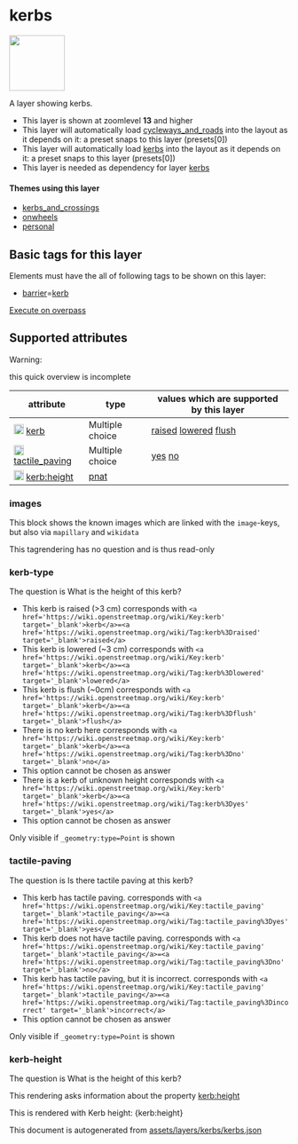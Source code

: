 

 kerbs 
=======



<img src='https://mapcomplete.osm.be/./assets/layers/kerbs/KerbIcon.svg' height="100px"> 

A layer showing kerbs.






  - This layer is shown at zoomlevel **13** and higher
  - This layer will automatically load  [cycleways_and_roads](./cycleways_and_roads.md)  into the layout as it depends on it:  a preset snaps to this layer (presets[0])
  - This layer will automatically load  [kerbs](./kerbs.md)  into the layout as it depends on it:  a preset snaps to this layer (presets[0])
  - This layer is needed as dependency for layer [kerbs](#kerbs)




#### Themes using this layer 





  - [kerbs_and_crossings](https://mapcomplete.osm.be/kerbs_and_crossings)
  - [onwheels](https://mapcomplete.osm.be/onwheels)
  - [personal](https://mapcomplete.osm.be/personal)




 Basic tags for this layer 
---------------------------



Elements must have the all of following tags to be shown on this layer:



  - <a href='https://wiki.openstreetmap.org/wiki/Key:barrier' target='_blank'>barrier</a>=<a href='https://wiki.openstreetmap.org/wiki/Tag:barrier%3Dkerb' target='_blank'>kerb</a>


[Execute on overpass](http://overpass-turbo.eu/?Q=%5Bout%3Ajson%5D%5Btimeout%3A90%5D%3B(%20%20%20%20nwr%5B%22barrier%22%3D%22kerb%22%5D(%7B%7Bbbox%7D%7D)%3B%0A)%3Bout%20body%3B%3E%3Bout%20skel%20qt%3B)



 Supported attributes 
----------------------



Warning: 

this quick overview is incomplete



attribute | type | values which are supported by this layer
----------- | ------ | ------------------------------------------
[<img src='https://mapcomplete.osm.be/assets/svg/statistics.svg' height='18px'>](https://taginfo.openstreetmap.org/keys/kerb#values) [kerb](https://wiki.openstreetmap.org/wiki/Key:kerb) | Multiple choice | [raised](https://wiki.openstreetmap.org/wiki/Tag:kerb%3Draised) [lowered](https://wiki.openstreetmap.org/wiki/Tag:kerb%3Dlowered) [flush](https://wiki.openstreetmap.org/wiki/Tag:kerb%3Dflush)
[<img src='https://mapcomplete.osm.be/assets/svg/statistics.svg' height='18px'>](https://taginfo.openstreetmap.org/keys/tactile_paving#values) [tactile_paving](https://wiki.openstreetmap.org/wiki/Key:tactile_paving) | Multiple choice | [yes](https://wiki.openstreetmap.org/wiki/Tag:tactile_paving%3Dyes) [no](https://wiki.openstreetmap.org/wiki/Tag:tactile_paving%3Dno)
[<img src='https://mapcomplete.osm.be/assets/svg/statistics.svg' height='18px'>](https://taginfo.openstreetmap.org/keys/kerb:height#values) [kerb:height](https://wiki.openstreetmap.org/wiki/Key:kerb:height) | [pnat](../SpecialInputElements.md#pnat) | 




### images 



This block shows the known images which are linked with the `image`-keys, but also via `mapillary` and `wikidata`

This tagrendering has no question and is thus read-only





### kerb-type 



The question is  What is the height of this kerb?





  - This kerb is raised (>3 cm)  corresponds with  `<a href='https://wiki.openstreetmap.org/wiki/Key:kerb' target='_blank'>kerb</a>=<a href='https://wiki.openstreetmap.org/wiki/Tag:kerb%3Draised' target='_blank'>raised</a>`
  - This kerb is lowered (~3 cm)  corresponds with  `<a href='https://wiki.openstreetmap.org/wiki/Key:kerb' target='_blank'>kerb</a>=<a href='https://wiki.openstreetmap.org/wiki/Tag:kerb%3Dlowered' target='_blank'>lowered</a>`
  - This kerb is flush (~0cm)  corresponds with  `<a href='https://wiki.openstreetmap.org/wiki/Key:kerb' target='_blank'>kerb</a>=<a href='https://wiki.openstreetmap.org/wiki/Tag:kerb%3Dflush' target='_blank'>flush</a>`
  - There is no kerb here  corresponds with  `<a href='https://wiki.openstreetmap.org/wiki/Key:kerb' target='_blank'>kerb</a>=<a href='https://wiki.openstreetmap.org/wiki/Tag:kerb%3Dno' target='_blank'>no</a>`
  - This option cannot be chosen as answer
  - There is a kerb of unknown height  corresponds with  `<a href='https://wiki.openstreetmap.org/wiki/Key:kerb' target='_blank'>kerb</a>=<a href='https://wiki.openstreetmap.org/wiki/Tag:kerb%3Dyes' target='_blank'>yes</a>`
  - This option cannot be chosen as answer


Only visible if  `_geometry:type=Point`  is shown



### tactile-paving 



The question is  Is there tactile paving at this kerb?





  - This kerb has tactile paving.  corresponds with  `<a href='https://wiki.openstreetmap.org/wiki/Key:tactile_paving' target='_blank'>tactile_paving</a>=<a href='https://wiki.openstreetmap.org/wiki/Tag:tactile_paving%3Dyes' target='_blank'>yes</a>`
  - This kerb does not have tactile paving.  corresponds with  `<a href='https://wiki.openstreetmap.org/wiki/Key:tactile_paving' target='_blank'>tactile_paving</a>=<a href='https://wiki.openstreetmap.org/wiki/Tag:tactile_paving%3Dno' target='_blank'>no</a>`
  - This kerb has tactile paving, but it is incorrect.  corresponds with  `<a href='https://wiki.openstreetmap.org/wiki/Key:tactile_paving' target='_blank'>tactile_paving</a>=<a href='https://wiki.openstreetmap.org/wiki/Tag:tactile_paving%3Dincorrect' target='_blank'>incorrect</a>`
  - This option cannot be chosen as answer


Only visible if  `_geometry:type=Point`  is shown



### kerb-height 



The question is  What is the height of this kerb?

This rendering asks information about the property  [kerb:height](https://wiki.openstreetmap.org/wiki/Key:kerb:height) 

This is rendered with  Kerb height: {kerb:height}

 

This document is autogenerated from [assets/layers/kerbs/kerbs.json](https://github.com/pietervdvn/MapComplete/blob/develop/assets/layers/kerbs/kerbs.json)